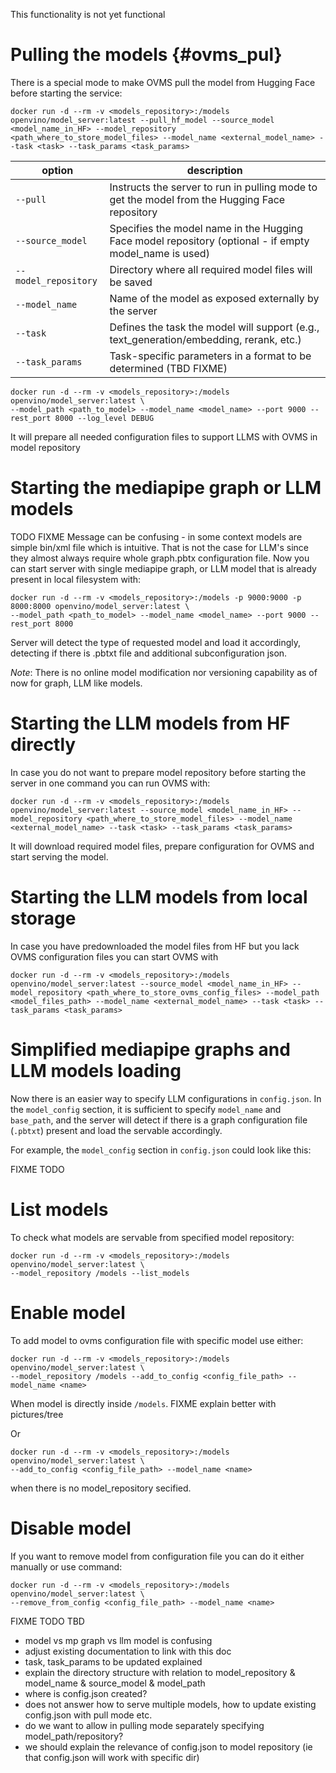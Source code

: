 This functionality is not yet functional

# Pulling the models {#ovms_pul}

There is a special mode to make OVMS pull the model from Hugging Face before starting the service:

```
docker run -d --rm -v <models_repository>:/models openvino/model_server:latest --pull_hf_model --source_model <model_name_in_HF> --model_repository <path_where_to_store_model_files> --model_name <external_model_name> --task <task> --task_params <task_params>
```

| option               | description                                                                                   |
|----------------------|-----------------------------------------------------------------------------------------------|
| `--pull`             | Instructs the server to run in pulling mode to get the model from the Hugging Face repository |
| `--source_model`     | Specifies the model name in the Hugging Face model repository (optional - if empty model_name is used) |
| `--model_repository` | Directory where all required model files will be saved                                        |
| `--model_name`       | Name of the model as exposed externally by the server                                         |
| `--task`             | Defines the task the model will support (e.g., text_generation/embedding, rerank, etc.)                       |
| `--task_params`      | Task-specific parameters in a format to be determined (TBD FIXME)                             |

```
docker run -d --rm -v <models_repository>:/models openvino/model_server:latest \
--model_path <path_to_model> --model_name <model_name> --port 9000 --rest_port 8000 --log_level DEBUG
```

It will prepare all needed configuration files to support LLMS with OVMS in model repository

# Starting the mediapipe graph or LLM models
 TODO FIXME Message can be confusing - in some context models are simple bin/xml file which is intuitive. That is not the case for LLM's since they almost always require whole graph.pbtx configuration file.
Now you can start server with single mediapipe graph, or LLM model that is already present in local filesystem with:

```
docker run -d --rm -v <models_repository>:/models -p 9000:9000 -p 8000:8000 openvino/model_server:latest \
--model_path <path_to_model> --model_name <model_name> --port 9000 --rest_port 8000
```

Server will detect the type of requested model and load it accordingly, detecting if there is .pbtxt file and additional subconfiguration json.

*Note*: There is no online model modification nor versioning capability as of now for graph, LLM like models.

# Starting the LLM models from HF directly

In case you do not want to prepare model repository before starting the server in one command you can run OVMS with:

```
docker run -d --rm -v <models_repository>:/models openvino/model_server:latest --source_model <model_name_in_HF> --model_repository <path_where_to_store_model_files> --model_name <external_model_name> --task <task> --task_params <task_params>
```

It will download required model files, prepare configuration for OVMS and start serving the model.

# Starting the LLM models from local storage

In case you have predownloaded the model files from HF but you lack OVMS configuration files you can start OVMS with
```
docker run -d --rm -v <models_repository>:/models openvino/model_server:latest --source_model <model_name_in_HF> --model_repository <path_where_to_store_ovms_config_files> --model_path <model_files_path> --model_name <external_model_name> --task <task> --task_params <task_params>
```

# Simplified mediapipe graphs and LLM models loading

Now there is an easier way to specify LLM configurations in `config.json`. In the `model_config` section, it is sufficient to specify `model_name` and `base_path`, and the server will detect if there is a graph configuration file (`.pbtxt`) present and load the servable accordingly. 

For example, the `model_config` section in `config.json` could look like this:

FIXME TODO

# List models

To check what models are servable from specified model repository:
```
docker run -d --rm -v <models_repository>:/models openvino/model_server:latest \
--model_repository /models --list_models
```


# Enable model

To add model to ovms configuration file with specific model use either:

```
docker run -d --rm -v <models_repository>:/models openvino/model_server:latest \
--model_repository /models --add_to_config <config_file_path> --model_name <name>
```

When model is directly inside `/models`. FIXME explain better with pictures/tree

Or

```
docker run -d --rm -v <models_repository>:/models openvino/model_server:latest \
--add_to_config <config_file_path> --model_name <name>
```
when there is no model_repository secified.

# Disable model

If you want to remove model from configuration file you can do it either manually or use command:

```
docker run -d --rm -v <models_repository>:/models openvino/model_server:latest \
--remove_from_config <config_file_path> --model_name <name>
```

FIXME TODO TBD
- model vs mp graph vs llm model is confusing
- adjust existing documentation to link with this doc
- task, task_params to be updated explained
- explain the directory structure with relation to model_repository & model_name & source_model & model_path
- where is config.json created?
- does not answer how to serve multiple models, how to update existing config.json with pull mode etc.
- do we want to allow in pulling mode separately specifying model_path/repository?
- we should explain the relevance of config.json to model repository (ie that config.json will work with specific dir)